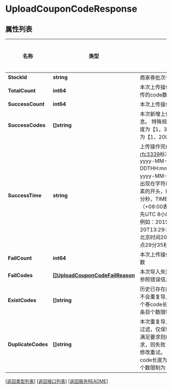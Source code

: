 # UploadCouponCodeResponse

## 属性列表

名称 | 类型 | 描述 | 补充说明
------------ | ------------- | ------------- | -------------
**StockId** | **string** | 商家券批次号 | 
**TotalCount** | **int64** | 本次上传操作，去重后实际上传的code数目 | 
**SuccessCount** | **int64** | 本次上传操作上传成功个数 | 
**SuccessCodes** | **[]string** | 本次新增上传成功的code信息。 特殊规则：单个券code长度为【1，32】，条目个数限制为【1，200】。 | [可选] 
**SuccessTime** | **string** | 上传操作完成时间，遵循[rfc3339](https://datatracker.ietf.org/doc/html/rfc3339)标准格式，格式为yyyy-MM-DDTHH:mm:ss+TIMEZONE，yyyy-MM-DD表示年月日，T出现在字符串中，表示time元素的开头，HH:mm:ss表示时分秒，TIMEZONE表示时区（+08:00表示东八区时间，领先UTC 8小时，即北京时间）。例如：2015-05-20T13:29:35+08:00表示，北京时间2015年5月20日 13点29分35秒。 | 
**FailCount** | **int64** | 本次上传操作上传失败的code数 | [可选] 
**FailCodes** | [**[]UploadCouponCodeFailReason**](UploadCouponCodeFailReason.md) | 本次导入失败的code信息，请参照错误信息，修改后重试 | [可选] 
**ExistCodes** | **[]string** | 历史已存在的code列表，本次不会重复导入。 特殊规则：单个券code长度为【1，32】，条目个数限制为【1，200】。 | [可选] 
**DuplicateCodes** | **[]string** | 本次重复导入的code会被自动过滤，仅保留一个做导入，如满足要求则成功；如不满足要求，则失败；请参照报错提示修改重试。 特殊规则：单个券code长度为【1，32】，条目个数限制为【1，200】。 | [可选] 

[\[返回类型列表\]](README.md#类型列表)
[\[返回接口列表\]](README.md#接口列表)
[\[返回服务README\]](README.md)


